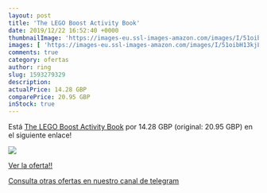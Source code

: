 ```yaml
---
layout: post
title: 'The LEGO Boost Activity Book'
date: 2019/12/22 16:52:40 +0000
thumbnailImage: 'https://images-eu.ssl-images-amazon.com/images/I/51oibH13kjL._SL200_.jpg'
images: [ 'https://images-eu.ssl-images-amazon.com/images/I/51oibH13kjL._SL200_.jpg' ]
comments: true
category: ofertas
author: ring
slug: 1593279329
description:
actualPrice: 14.28 GBP
comparePrice: 20.95 GBP
inStock: true
---
```


Está [The LEGO Boost Activity Book](https://www.amazon.com/dp/1593279329/?tag=redken08-20) por 14.28 GBP (original: 20.95 GBP) en el siguiente enlace!

[![](https://images-eu.ssl-images-amazon.com/images/I/51oibH13kjL._SL200_.jpg)](https://www.amazon.com/dp/1593279329/?tag=redken08-20)

[Ver la oferta!!](https://www.amazon.com/dp/1593279329/?tag=redken08-20)

[Consulta otras ofertas en nuestro canal de telegram](https://t.me/s/ofertas25)

